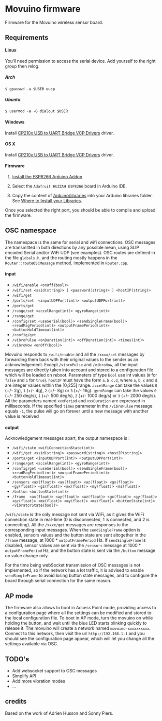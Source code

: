 # Movuino firmware

Firmware for the Movuino wireless sensor board.

## Requirements

#### Linux

You'll need permission to access the serial device. Add yourself to the right group then relog.

##### Arch

`$ gpasswd -a $USER uucp`

##### Ubuntu

`$ usermod -a -G dialout $USER`

#### Windows

Install [CP210x USB to UART Bridge VCP Drivers](https://www.silabs.com/products/development-tools/software/usb-to-uart-bridge-vcp-drivers) driver.

#### OS X

Install [CP210x USB to UART Bridge VCP Drivers](https://www.silabs.com/products/development-tools/software/usb-to-uart-bridge-vcp-drivers) driver.

#### Firmware

1. [Install the ESP8266 Arduino Addon](https://learn.sparkfun.com/tutorials/esp8266-thing-hookup-guide/installing-the-esp8266-arduino-addon).

2. Select the `Adafruit HUZZAH ESP8266` board in Arduino IDE.

3. Copy the content of [Arduino/libraries](https://github.com/topela/movuino.js/tree/master/Arduino/libraries) into your Arduino libraries folder. See [Where to Install your Libraries](https://learn.adafruit.com/adafruit-all-about-arduino-libraries-install-use/how-to-install-a-library).

Once you selected the right port, you should be able to compile and upload the firmware.

## OSC namespace

The namespace is the same for serial and wifi connections.
OSC messages are transmitted in both directions by any possible mean, using SLIP encoded Serial and/or WiFi UDP (see examples).
OSC routes are defined in the file `globals.h`, and the routing mostly happens in the `Router::routeOSCMessage` method, implemented in `Router.cpp`.

#### input

* `/wifi/enable <onOff(bool)>`
* `/wifi/set <ssid(string)> [ <password(string)> ] <hostIP(string)>`
* `/wifi/get`
* `/ports/set  <inputUDPPort(int)> <outputUDPPort(int)>`
* `/ports/get`
* `/range/set <accelRange(int)> <gyroRange(int)>`
* `/range/get`
* `/config/set <useSerial(bool)> <sendSingleFrame(bool)> <readMagPeriod(int)> <outputFramePeriod(int)> <buttonHoldTimeout(int)>`
* `/config/get`
* `/vibroPulse <onDuration(int)> <offDuration(int)> <times(int)>`
* `/vibroNow <onOff(bool)>`

Movuino responds to `/wifi/enable` and all the `/xxxx/set` messages by forwarding them back with their original values to the sender as an acknowledgement.
Except `/vibroPulse` and `/vibroNow`, all the input messages are directly taken into account and stored to a configuration file which will be loaded on reboot.
Parameters of type `bool` use int values (`0` for `false` and `1` for `true`).
`hostIP` must have the form `a.b.c.d`, where `a`, `b`, `c` and `d` are integer values within the [0;255] range.
`accelRange` can take the values `0` (+/- 2g), `1` (+/- 4g), `2` (+/- 8g) or `3` (+/- 16g).
`gyroRange` can take the values `0` (+/- 250 deg/s), `1` (+/- 500 deg/s), `2` (+/- 1000 deg/s) or `3` (+/- 2000 deg/s).
All the parameters named `xxxPeriod` and `xxxDuration` are expressed in milliseconds.
If the specified `times` parameter in the `/vibroPulse` message equals `-1`, the pulse will go on forever until a new message with another value is received

#### output

Acknowledgement messages apart, the output namespace is :

* `/wifi/state <wifiConnectionState(int)>`
* `/wifi/get <ssid(string)> <password(string)> <hostIP(string)>`
* `/ports/get <inputUDPPort(int)> <outputUDPPort(int)>`
* `/range/get <accelRange(int)> <gyroRange(int)>`
* `/config/get <useSerial(bool)> <sendSingleFrame(bool)> <readMagPeriod(int)> <outputFramePeriod(int)> <buttonHoldTimeout(int)>`
* `/sensors <ax(float)> <ay(float)> <az(float)> <gx(float)> <gy(float)> <gz(float)> <mx(float)> <my(float)> <mz(float)>`
* `/button <buttonState(int)>`
* `/frame  <ax(float)> <ay(float)> <az(float)> <gx(float)> <gy(float)> <gz(float)> <mx(float)> <my(float)> <mz(float)> <buttonState(int)> <vibratorState(bool)>`

`/wifi/state` is the only message not sent via WiFi, as it gives the WiFi connection state in real-time (0 is disconnected, 1 is connected, and 2 is connecting).
All the `/xxxx/get` messages are responses to the corresponding input messages.
When the `sendSingleFrame` option is enabled, sensors values and the button state are sent altogether in the `/frame` message, at 1000 * `outputFramePeriod` Hz.
If `sendSingleFrame` is disabled, sensor values are sent via the `/sensors` message at 1000 * `outputFramePeriod` Hz, and the button state is sent via the `/button` message on value change only.

For the time being webSocket transmission of OSC messages is not implemented, so if the network has a lot traffic, it is advised to enable `sendSingleFrame` to avoid losing button state messages, and to configure the board through serial connection for the same reason.

## AP mode

The firmware also allows to boot in Access Point mode, providing access to a configuration page where all the settings can be modified and stored to the local configuration file.
To boot in AP mode, turn the movuino on while holding the button, and wait until the blue LED starts blinking quickly to release it.
The movuino will create a network named `movuino-xxxxxxxxxx`. Connect to this network, then visit the url `http://192.168.1.1` and you should see the configuration page appear, which will let you change all the settings available via OSC.

## TODO's

* Add websocket support to OSC messages
* Simplify API
* Add more vibration modes
* ...

## credits

Based on the work of Adrien Husson and Sonny Piers.
